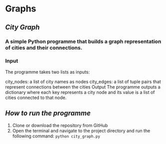 # Graphs

## *City Graph*
### A simple Python programme that builds a graph representation of cities and their connections.

### **Input**

The programme takes two lists as inputs:

city_nodes: a list of city names as nodes
city_edges: a list of tuple pairs that represent connections between the cities
Output
The programme outputs a dictionary where each key represents a city node and its value is a list of cities connected to that node.

## *How to run the programme*

1) Clone or download the repository from GitHub
2) Open the terminal and navigate to the project directory and 
run the following command: `python city_graph.py`